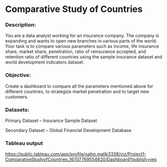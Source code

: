 
# Comparative Study of Countries

### Description:

You are a data analyst working for an insurance company. The company is expanding and wants to open new branches in various parts of the world. Your task is to compare various parameters such as income, life insurance share, market share, penetration, ratio of reinsurance accepted, and retention ratio of different countries using the sample insurance dataset and world development indicators dataset.

### Objective: 

Create a dashboard to compare all the parameters mentioned above for different countries, to strategize market penetration and to target new customers.

### Datasets:

Primary Dataset – Insurance Sample Dataset

Secondary Dataset – Global Financial Development Database


### Tableau output
https://public.tableau.com/app/profile/salim.malik3338/viz/Project1-ComparativeStudyofCountries_16707769554820/Dashboard?publish=yes

